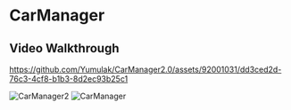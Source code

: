 # CarManager

## Video Walkthrough

https://github.com/Yumulak/CarManager2.0/assets/92001031/dd3ced2d-76c3-4cf8-b1b3-8d2ec93b25c1

![CarManager2](https://github.com/Yumulak/CarManager2.0/assets/92001031/ada8fc04-5ff7-47cb-9ac1-e761e0a59be8) 
![CarManager](https://github.com/Yumulak/CarManager2.0/assets/92001031/90ff6496-7add-4df0-a2a7-8a0940942c61)
